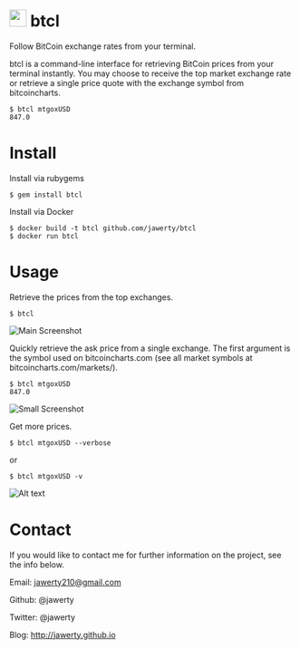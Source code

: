 # <img src="http://bitcoin.org/img/opengraph.png" height="30" width="30"> btcl
Follow BitCoin exchange rates from your terminal.

btcl is a command-line interface for retrieving BitCoin prices from your terminal instantly.
You may choose to receive the top market exchange rate or retrieve a single price quote with the exchange symbol from bitcoincharts.

```
$ btcl mtgoxUSD
847.0
```

# Install
Install via rubygems
```
$ gem install btcl
```

Install via Docker
```
$ docker build -t btcl github.com/jawerty/btcl
$ docker run btcl
```

# Usage
Retrieve the prices from the top exchanges.
```
$ btcl
```
![Main Screenshot](/public/1.png)

Quickly retrieve the ask price from a single exchange. The first argument is the symbol used on bitcoincharts.com (see all market symbols at bitcoincharts.com/markets/).
```
$ btcl mtgoxUSD
847.0
```
![Small Screenshot](/public/2.png)

Get more prices.
```
$ btcl mtgoxUSD --verbose
```

or

```
$ btcl mtgoxUSD -v
```
![Alt text](/public/3.png)

# Contact
If you would like to contact me for further information on the project, see the info below.

Email: jawerty210@gmail.com

Github: @jawerty

Twitter: @jawerty

Blog: <http://jawerty.github.io>
